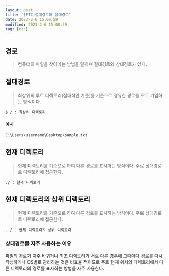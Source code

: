 ```yaml
---
layout: post
title: "[ETC]절대경로와 상대경로"
date: 2023-2-6 15:00:59
modified: 2023-2-6 15:00:59
tag: [etc]
---
```


## 경로

> 컴퓨터의 파일을 찾아가는 방법을 말하며 절대경로와 상대경로가 있다.

## 절대경로

> 최상위의 루트 디렉토리(절대적인 기준)를 기준으로 경유한 경로를 모두 기입하는 방식이다.

```
$ / : 최상위 디렉토리
```

#### 예시

```
C:\Users\username\Desktop\sample.txt
```

## 현재 디렉토리

> 현재 디렉토리를 기준으로 하여 다른 경로를 표시하는 방식이다. 주로 상대경로로 디렉토리에 접근한다.

```
./ : 현재 디렉토리
```

## 현재 디렉토리의 상위 디렉토리

> 현재 디렉토리를 기준으로 하여 다른 경로를 표시하는 방식이다. 주로 상대경로로 디렉토리에 접근한다.

```
../ : 현재 디렉토리의 상위 디랙토리
```

### 상대경로를 자주 사용하는 이유

파일의 경로가 자주 바뀌거나 최초 디렉토리가 서로 다른 경우에 그때마다 경로를 다시 작성하거나 OS별로 관리하는 것은 비효율 적이므로 주로 현재 위치의 디렉토리에서 다른 디렉토리의 경로를 표시하는 방법을 자주 사용한다.

